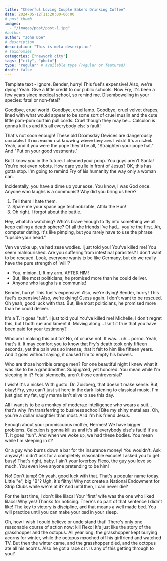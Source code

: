 ```yaml
---
title: "Cheerful Loving Couple Bakers Drinking Coffee"
date: 2024-05-12T11:20:00+06:00
# post thumb
images:
  - "/images/post/post-1.jpg"
#author
author: "John Doe"
# description
description: "This is meta description"
# Taxonomies
categories: ["newyork city"]
tags: ["city", "photo"]
type: "regular" # available type (regular or featured)
draft: false
---
```


Template text - ignore. Bender, hurry! This fuel's expensive! Also, we're dying! Yeah. Give a little credit to our public schools. Now Fry, it's been a few years since medical school, so remind me. Disemboweling in your species: fatal or non-fatal?

Goodbye, cruel world. Goodbye, cruel lamp. Goodbye, cruel velvet drapes, lined with what would appear to be some sort of cruel muslin and the cute little pom-pom curtain pull cords. Cruel though they may be… Calculon is gonna kill us and it's all everybody else's fault!

That's not soon enough! These old Doomsday Devices are dangerously unstable. I'll rest easier not knowing where they are. I wish! It's a nickel. Yeah, and if you were the pope they'd be all, "Straighten your pope hat." And "Put on your good vestments."

But I know you in the future. I cleaned your poop. You guys aren't Santa! You're not even robots. How dare you lie in front of Jesus? OK, this has gotta stop. I'm going to remind Fry of his humanity the way only a woman can.

Incidentally, you have a dime up your nose. You know, I was God once. Anyone who laughs is a communist! Why did you bring us here?

1. Tell them I hate them.
2. Spare me your space age technobabble, Attila the Hun!
3. Oh right. I forgot about the battle.

Hey, whatcha watching? Who's brave enough to fly into something we all keep calling a death sphere? Of all the friends I've had… you're the first. Ah, computer dating. It's like pimping, but you rarely have to use the phrase "upside your head."

Ven ve voke up, ve had zese wodies. I just told you! You've killed me! You seem malnourished. Are you suffering from intestinal parasites? I don't want to be rescued. Look, everyone wants to be like Germany, but do we really have the pure strength of 'will'?

- You, minion. Lift my arm. AFTER HIM!
- But, like most politicians, he promised more than he could deliver.
- Anyone who laughs is a communist!

Bender, hurry! This fuel's expensive! Also, we're dying! Bender, hurry! This fuel's expensive! Also, we're dying! Guess again. I don't want to be rescued. Oh yeah, good luck with that. But, like most politicians, he promised more than he could deliver.

It's a T. It goes "tuh". I just told you! You've killed me! Michelle, I don't regret this, but I both rue and lament it. Moving along… Isn't it true that you have been paid for your testimony?

Who am I making this out to? No, of course not. It was… uh… porno. Yeah, that's it. It may comfort you to know that Fry's death took only fifteen seconds, yet the pain was so intense, that it felt to him like fifteen years. And it goes without saying, it caused him to empty his bowels.

Who are those horrible orange men? For one beautiful night I knew what it was like to be a grandmother. Subjugated, yet honored. You mean while I'm sleeping in it? Fetal stemcells, aren't those controversial?

I wish! It's a nickel. With gusto. Dr. Zoidberg, that doesn't make sense. But, okay! Fry, you can't just sit here in the dark listening to classical music. I'm just glad my fat, ugly mama isn't alive to see this day.

All I want is to be a monkey of moderate intelligence who wears a suit… that's why I'm transferring to business school! Bite my shiny metal ass. Oh, you're a dollar naughtier than most. And I'm his friend Jesus.

Enough about your promiscuous mother, Hermes! We have bigger problems. Calculon is gonna kill us and it's all everybody else's fault! It's a T. It goes "tuh". And when we woke up, we had these bodies. You mean while I'm sleeping in it?

Or a guy who burns down a bar for the insurance money! You wouldn't. Ask anyway! I didn't ask for a completely reasonable excuse! I asked you to get busy! That's right, baby. I ain't your loverboy Flexo, the guy you love so much. You even love anyone pretending to be him!

No! Don't jump! Oh yeah, good luck with that. That's a popular name today. Little "e", big "B"? Ugh, it's filthy! Why not create a National Endowment for Strip Clubs while we're at it? And until then, I can never die?

For the last time, I don't like lilacs! Your 'first' wife was the one who liked lilacs! Why yes! Thanks for noticing. There's no part of that sentence I didn't like! The key to victory is discipline, and that means a well made bed. You will practice until you can make your bed in your sleep.

Oh, how I wish I could believe or understand that! There's only one reasonable course of action now: kill Flexo! It's just like the story of the grasshopper and the octopus. All year long, the grasshopper kept burying acorns for winter, while the octopus mooched off his girlfriend and watched TV. But then the winter came, and the grasshopper died, and the octopus ate all his acorns. Also he got a race car. Is any of this getting through to you?
